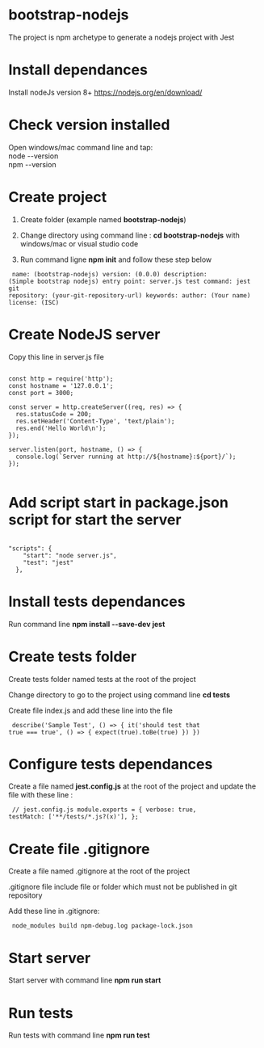 # bootstrap-nodejs
The project is npm archetype to generate a nodejs project with Jest


# Install dependances

Install nodeJs version 8+ https://nodejs.org/en/download/

# Check version installed
Open windows/mac command line and tap:  
node --version  
npm --version   

# Create project

1. Create folder (example named **bootstrap-nodejs**)

2. Change directory using command line : **cd bootstrap-nodejs**  with windows/mac or visual studio code

3. Run command ligne **npm init** and follow these step below

<code><pre>
name: (bootstrap-nodejs)
version: (0.0.0)
description: (Simple bootstrap nodejs)
entry point: server.js
test command: jest
git repository: (your-git-repository-url)
keywords:
author: (Your name)
license: (ISC)
</code></pre>

# Create NodeJS server

Copy this line in server.js file  

<pre><code>
const http = require('http');
const hostname = '127.0.0.1';
const port = 3000;

const server = http.createServer((req, res) => {
  res.statusCode = 200;
  res.setHeader('Content-Type', 'text/plain');
  res.end('Hello World\n');
});

server.listen(port, hostname, () => {
  console.log(`Server running at http://${hostname}:${port}/`);
});

</code></pre>


# Add script start in package.json script for start the server
<pre><code>
"scripts": {
    "start": "node server.js",
    "test": "jest"
  },
</code></pre>


# Install tests dependances

Run command line  **npm install --save-dev jest**

# Create tests folder

Create tests folder named tests at the root of the project

Change directory to go to the project using command line **cd tests**

Create file index.js and add these line into the file

<code><pre>
describe('Sample Test', () => {
    it('should test that true === true', () => {
      expect(true).toBe(true)
    })
  })
</code></pre>


# Configure tests dependances

Create a file named **jest.config.js** at the root of the project and update the file with these line :  

<code><pre>
// jest.config.js
module.exports = {
    verbose: true,
    testMatch: ['**/tests/*.js?(x)'],
};
</code></pre>

# Create file .gitignore

Create a file named .gitignore at the root of the project  

.gitignore file include file or folder which must not be published in git repository


Add these line in .gitignore:  

<code><pre>
node_modules
build
npm-debug.log
package-lock.json
</code></pre>


# Start server 
Start server with command line  **npm run start**

# Run tests
Run tests with command line  **npm run test**





